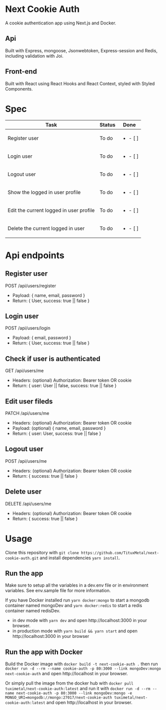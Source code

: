 # Next Cookie Auth

A cookie authentication app using Next.js and Docker.

## Api

Built with Express, mongoose, Jsonwebtoken, Express-session and Redis, including validation with Joi.

## Front-end

Built with React using React Hooks and React Context, styled with Styled Components.

# Spec

| Task                                    | Status | Done                      |
| --------------------------------------- | ------ | ------------------------- |
| Register user                           | To do  | <ul><li> - [ ] </li></ul> |
| Login user                              | To do  | <ul><li> - [ ] </li></ul> |
| Logout user                             | To do  | <ul><li> - [ ] </li></ul> |
| Show the logged in user profile         | To do  | <ul><li> - [ ] </li></ul> |
| Edit the current logged in user profile | To do  | <ul><li> - [ ] </li></ul> |
| Delete the current logged in user       | To do  | <ul><li> - [ ] </li></ul> |

# Api endpoints

## Register user

POST /api/users/register

- Payload: { name, email, password }
- Return: { User, success: true || false }

## Login user

POST /api/users/login

- Payload: { email, password }
- Return: { User, success: true || false }

## Check if user is authenticated

GET /api/users/me

- Headers: (optional) Authorization: Bearer token OR cookie
- Return: { user: User || false, success: true || false }

## Edit user fileds

PATCH /api/users/me

- Headers: (optional) Authorization: Bearer token OR cookie
- Payload: (optional) { name, email, password }
- Return: { user: User, success: true || false }

## Logout user

POST /api/users/me

- Headers: (optional) Authorization: Bearer token OR cookie
- Return: { success: true || false }

## Delete user

DELETE /api/users/me

- Headers: (optional) Authorization: Bearer token OR cookie
- Return: { success: true || false }

# Usage

Clone this repository with `git clone https://github.com/TituxMetal/next-cookie-auth.git` and install dependencies `yarn install`.

## Run the app

Make sure to setup all the variables in a dev.env file or in environment variables. See env.sample file for more information.

If you have Docker installed run `yarn docker:mongo` to start a mongodb container named mongoDev and `yarn docker:redis` to start a redis container named redisDev.

- in dev mode with `yarn dev` and open http://localhost:3000 in your browser.
- in production mode with `yarn build && yarn start` and open http://localhost:3000 in your browser

## Run the app with Docker

Build the Docker image with `docker build -t next-cookie-auth .` then run `docker run -d --rm --name cookie-auth -p 80:3000 --link mongoDev:mongo next-cookie-auth` and open http://localhost in your browser.

Or simply pull the image from the docker hub with `docker pull tuximetal/next-cookie-auth:latest` and run it with `docker run -d --rm --name next-cookie-auth -p 80:3000 --link mongoDev:mongo -e MONGO_URI=mongodb://mongo:27017/next-cookie-auth tuximetal/next-cookie-auth:latest` and open http://localhost in your browser.
